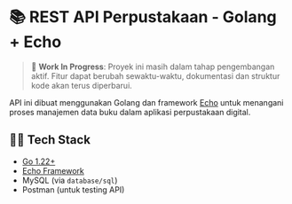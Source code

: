 # 📚 REST API Perpustakaan - Golang + Echo

> 🚧 **Work In Progress**: Proyek ini masih dalam tahap pengembangan aktif. Fitur dapat berubah sewaktu-waktu, dokumentasi dan struktur kode akan terus diperbarui.

API ini dibuat menggunakan Golang dan framework [Echo](https://echo.labstack.com/) untuk menangani proses manajemen data buku dalam aplikasi perpustakaan digital.

## 🧑‍💻 Tech Stack

- [Go 1.22+](https://golang.org)
- [Echo Framework](https://echo.labstack.com/)
- MySQL (via `database/sql`)
- Postman (untuk testing API)
